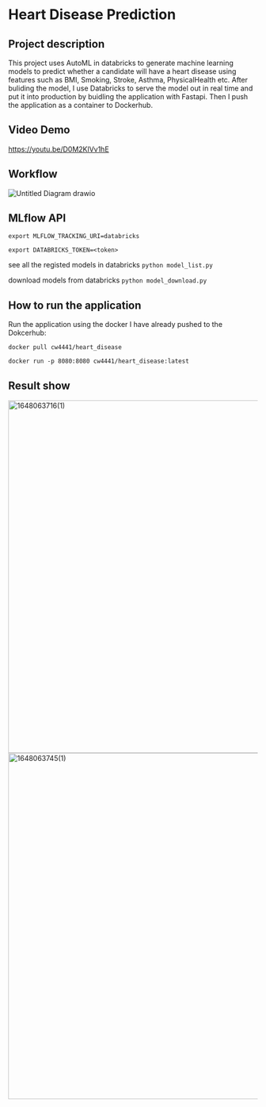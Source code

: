# Heart Disease Prediction

## Project description

This project uses AutoML in databricks to generate machine learning models to predict whether a candidate will have a heart disease using features such as BMI, Smoking, Stroke, Asthma, PhysicalHealth etc. After buliding the model, I use Databricks to serve the model out in real time and put it into production by buidling the application with Fastapi. Then I push the application as a container to Dockerhub. 

## Video Demo
https://youtu.be/D0M2KlVv1hE 


## Workflow

![Untitled Diagram drawio](https://user-images.githubusercontent.com/76429734/159828474-3c9757c9-6e2f-4df2-bfcb-f3d69f9cb330.png)



## MLflow API
`export MLFLOW_TRACKING_URI=databricks`

`export DATABRICKS_TOKEN=<token>`

see all the registed models in databricks
`python model_list.py`

download models from databricks
`python model_download.py`


## How to run the application
Run the application using the docker I have already pushed to the Dokcerhub:

`docker pull cw4441/heart_disease`

`docker run -p 8080:8080 cw4441/heart_disease:latest`

## Result show

<img width="711" alt="1648063716(1)" src="https://user-images.githubusercontent.com/76429734/159788525-4b419065-6567-4785-a458-8de7da7eb0c5.png">

<img width="698" alt="1648063745(1)" src="https://user-images.githubusercontent.com/76429734/159788556-b4216839-f299-4cbd-8afa-cfa166b352f1.png">

